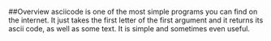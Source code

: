 ##Overview
asciicode is one of the most simple programs you can find on the internet. It just takes the first letter of the first argument and it returns its ascii code, as well as some text. It is simple and sometimes even useful.